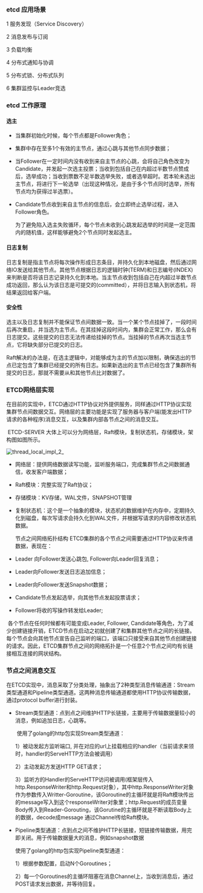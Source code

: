 ### etcd 应用场景

1  服务发现（Service Discovery） 

2  消息发布与订阅 

3  负载均衡 

4  分布式通知与协调 

5  分布式锁、分布式队列 

6  集群监控与Leader竞选

### etcd 工作原理

#### 选主 

- 当集群初始化时候，每个节点都是Follower角色；

- 集群中存在至多1个有效的主节点，通过心跳与其他节点同步数据；

- 当Follower在一定时间内没有收到来自主节点的心跳，会将自己角色改变为Candidate，并发起一次选主投票；当收到包括自己在内超过半数节点赞成后，选举成功；当收到票数不足半数选举失败，或者选举超时。若本轮未选出主节点，将进行下一轮选举（出现这种情况，是由于多个节点同时选举，所有节点均为获得过半选票）。

- Candidate节点收到来自主节点的信息后，会立即终止选举过程，进入Follower角色。

  为了避免陷入选主失败循环，每个节点未收到心跳发起选举的时间是一定范围内的随机值，这样能够避免2个节点同时发起选主。

#### 日志复制

​	日志复制是指主节点将每次操作形成日志条目，并持久化到本地磁盘，然后通过网络IO发送给其他节点。其他节点根据日志的逻辑时钟(TERM)和日志编号(INDEX)来判断是否将该日志记录持久化到本地。当主节点收到包括自己在内超过半数节点成功返回，那么认为该日志是可提交的(committed），并将日志输入到状态机，将结果返回给客户端。

#### 安全性

​	选主以及日志复制并不能保证节点间数据一致。当一个某个节点挂掉了，一段时间后再次重启，并当选为主节点。在其挂掉这段时间内，集群会正常工作，那么会有日志提交。这些提交的日志无法传递给挂掉的节点。当挂掉的节点再次当选主节点，它将缺失部分已提交的日志。

​	Raft解决的办法是，在选主逻辑中，对能够成为主的节点加以限制，确保选出的节点已定包含了集群已经提交的所有日志。如果新选出的主节点已经包含了集群所有提交的日志，那就不需要从和其他节点比对数据了。

### ETCD网络层实现

​	在目前的实现中，ETCD通过HTTP协议对外提供服务，同样通过HTTP协议实现集群节点间数据交互。网络层的主要功能是实现了服务器与客户端(能发出HTTP请求的各种程序)消息交互，以及集群内部各节点之间的消息交互。

​	ETCD-SERVER 大体上可以分为网络层，Raft模块，复制状态机，存储模块，架构图如图所示。

![thread_local_impl_2_](https://oss.aliyuncs.com/yqfiles/94f36270eb8fd5e75fb744c78b33e7dfa709bd92.png)

- 网络层：提供网络数据读写功能，监听服务端口，完成集群节点之间数据通信，收发客户端数据；

- Raft模块：完整实现了Raft协议；

- 存储模块：KV存储，WAL文件，SNAPSHOT管理

- 复制状态机：这个是一个抽象的模块，状态机的数据维护在内存中，定期持久化到磁盘，每次写请求会持久化到WAL文件，并根据写请求的内容修改状态机数据。

  

  节点之间网络拓扑结构 ETCD集群的各个节点之间需要通过HTTP协议来传递数据，表现在：

- Leader 向Follower发送心跳包, Follower向Leader回复消息；

- Leader向Follower发送日志追加信息；

- Leader向Follower发送Snapshot数据；

- Candidate节点发起选举，向其他节点发起投票请求；

- Follower将收的写操作转发给Leader;

  

​       各个节点在任何时候都有可能变成Leader, Follower, Candidate等角色，为了减少创建链接开销，ETCD节点在启动之初就创建了和集群其他节点之间的长链接。每个节点会向其他节点宣告自己监听的端口，该端口只接受来自其他节点创建链接的请求。因此，ETCD集群节点之间的网络拓扑是一个任意2个节点之间均有长链接相互连接的网状结构。

### 节点之间消息交互

​	在ETCD实现中，消息采取了分类处理，抽象出了2种类型消息传输通道：Stream类型通道和Pipeline类型通道。这两种消息传输通道都使用HTTP协议传输数据，通过protocol buffer进行封装。

- Stream类型通道：点到点之间维护HTTP长链接，主要用于传输数据量较小的消息，例如追加日志，心跳等。

  ​     使用了golang的http包实现Stream类型通道：

  1）被动发起方监听端口, 并在对应的url上挂载相应的handler（当前请求来领时，handler的ServeHTTP方法会被调用）

  2）主动发起方发送HTTP GET请求；

  3）监听方的Handler的ServeHTTP访问被调用(框架层传入http.ResponseWriter和http.Request对象），其中http.ResponseWriter对象作为参数传入Writter-Goroutine，该Goroutine的主循环就是将Raft模块传出的message写入到这个responseWriter对象里；http.Request的成员变量Body传入到Reader-Gorouting，该Gorutine的主循环就是不断读取Body上的数据，decode成message 通过Channel传给Raft模块。

  

- Pipeline类型通道：点到点之间不维护HTTP长链接，短链接传输数据，用完即关闭。用于传输数据量大的消息，例如snapshot数据

   使用了golang的http包实现Pipeline类型通道：

  1）根据参数配置，启动N个Goroutines；

  2）每一个Goroutines的主循环阻塞在消息Channel上，当收到消息后，通过POST请求发出数据，并等待回复。